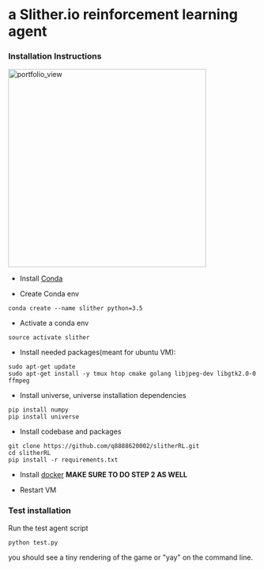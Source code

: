 #  a Slither.io reinforcement learning agent

### Installation Instructions 

<img width="400" alt="portfolio_view" src="slither.gif">

- Install [Conda](https://www.digitalocean.com/community/tutorials/how-to-install-the-anaconda-python-distribution-on-ubuntu-16-04) 

- Create Conda env
```
conda create --name slither python=3.5
```

- Activate a conda env
```
source activate slither
```

- Install needed packages(meant for ubuntu VM):
```
sudo apt-get update
sudo apt-get install -y tmux htop cmake golang libjpeg-dev libgtk2.0-0 ffmpeg
```

- Install universe, universe installation dependencies
```
pip install numpy
pip install universe
```
- Install codebase and packages
```
git clone https://github.com/q8888620002/slitherRL.git
cd slitherRL
pip install -r requirements.txt
```

- Install [docker](https://www.digitalocean.com/community/tutorials/how-to-install-and-use-docker-on-ubuntu-16-04) **MAKE SURE TO DO STEP 2 AS WELL**

- Restart VM

### Test installation

Run the test agent script
```
python test.py
```
you should see a tiny rendering of the game or "yay" on the command line.
